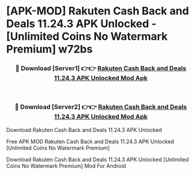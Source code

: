 # [APK-MOD] Rakuten  Cash Back and Deals 11.24.3 APK Unlocked - [Unlimited Coins No Watermark Premium] w72bs



<div align="center">
<h3>🔴 Download [Server1] 👉👉 <a href="https://momento.my/?title=Rakuten__Cash_Back_and_Deals_11.24.3_APK_Unlocked">Rakuten  Cash Back and Deals 11.24.3 APK Unlocked Mod Apk</a></h3><br>

<h3>🔴 Download [Server2] 👉👉 <a href="https://momento.my/?title=Rakuten__Cash_Back_and_Deals_11.24.3_APK_Unlocked">Rakuten  Cash Back and Deals 11.24.3 APK Unlocked Mod Apk</a></h3>
</div>



Download Rakuten  Cash Back and Deals 11.24.3 APK Unlocked 

Free APK MOD Rakuten  Cash Back and Deals 11.24.3 APK Unlocked [Unlimited Coins No Watermark Premium]

Download Rakuten  Cash Back and Deals 11.24.3 APK Unlocked [Unlimited Coins No Watermark Premium] Mod For Android
